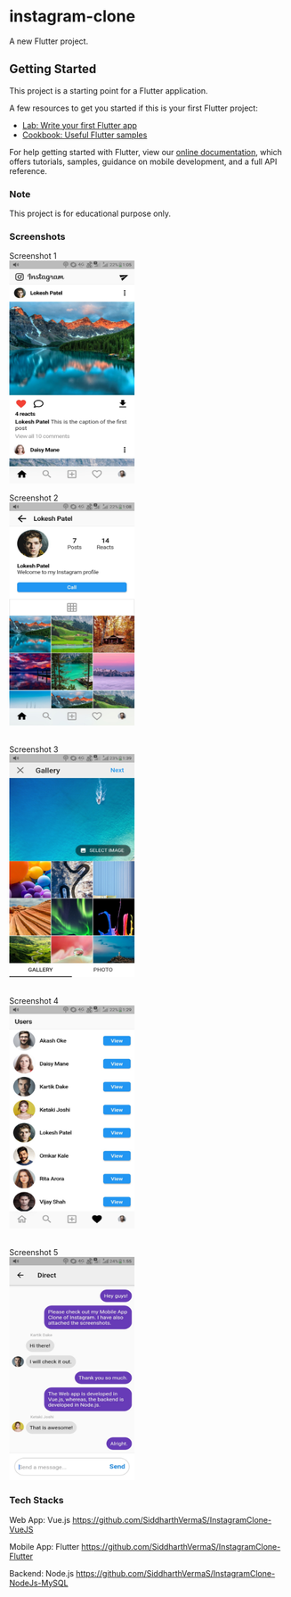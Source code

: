 # instagram-clone

A new Flutter project.

## Getting Started

This project is a starting point for a Flutter application.

A few resources to get you started if this is your first Flutter project:

- [Lab: Write your first Flutter app](https://flutter.dev/docs/get-started/codelab)
- [Cookbook: Useful Flutter samples](https://flutter.dev/docs/cookbook)

For help getting started with Flutter, view our
[online documentation](https://flutter.dev/docs), which offers tutorials,
samples, guidance on mobile development, and a full API reference.

### Note
This project is for educational purpose only.

### Screenshots
Screenshot 1<br/>
<img src="./screenshots/Screenshot1.jpg" width="225" height="400">
<br/>

Screenshot 2<br/>
<img src="./screenshots/Screenshot2.jpg" width="225" height="400">
<br/><br/>

Screenshot 3<br/>
<img src="./screenshots/Screenshot3.jpg" width="225" height="400">
<br/><br/>

Screenshot 4<br/>
<img src="./screenshots/Screenshot4.jpg" width="225" height="400">
<br/><br/>

Screenshot 5<br/>
<img src="./screenshots/Screenshot5.jpg" width="225" height="400">

### Tech Stacks
Web App: Vue.js
https://github.com/SiddharthVermaS/InstagramClone-VueJS

Mobile App: Flutter
https://github.com/SiddharthVermaS/InstagramClone-Flutter

Backend: Node.js
https://github.com/SiddharthVermaS/InstagramClone-NodeJs-MySQL